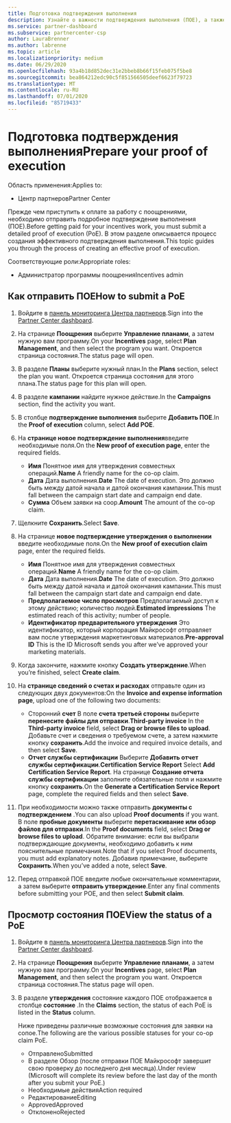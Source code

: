 ```yaml
---
title: Подготовка подтверждения выполнения
description: Узнайте о важности подтверждения выполнения (ПОЕ), а также о временных шкалах, просмотре состояния и рекомендациях по отправке.
ms.service: partner-dashboard
ms.subservice: partnercenter-csp
author: LauraBrenner
ms.author: labrenne
ms.topic: article
ms.localizationpriority: medium
ms.date: 06/29/2020
ms.openlocfilehash: 93a4b18d852dec31e2bbeb8b66f15feb075f5be8
ms.sourcegitcommit: bea864212edc90c5f851566505deef6623f79723
ms.translationtype: MT
ms.contentlocale: ru-RU
ms.lasthandoff: 07/01/2020
ms.locfileid: "85719433"
---
```

# <a name="prepare-your-proof-of-execution"></a><span data-ttu-id="cd7c1-103">Подготовка подтверждения выполнения</span><span class="sxs-lookup"><span data-stu-id="cd7c1-103">Prepare your proof of execution</span></span>

<span data-ttu-id="cd7c1-104">Область применения:</span><span class="sxs-lookup"><span data-stu-id="cd7c1-104">Applies to:</span></span>

- <span data-ttu-id="cd7c1-105">Центр партнеров</span><span class="sxs-lookup"><span data-stu-id="cd7c1-105">Partner Center</span></span>

<span data-ttu-id="cd7c1-106">Прежде чем приступить к оплате за работу с поощрениями, необходимо отправить подробное подтверждение выполнения (ПОЕ).</span><span class="sxs-lookup"><span data-stu-id="cd7c1-106">Before getting paid for your incentives work, you must submit a detailed proof of execution (PoE).</span></span> <span data-ttu-id="cd7c1-107">В этом разделе описывается процесс создания эффективного подтверждения выполнения.</span><span class="sxs-lookup"><span data-stu-id="cd7c1-107">This topic guides you through the process of creating an effective proof of execution.</span></span>

<span data-ttu-id="cd7c1-108">Соответствующие роли:</span><span class="sxs-lookup"><span data-stu-id="cd7c1-108">Appropriate roles:</span></span>

- <span data-ttu-id="cd7c1-109">Администратор программы поощрения</span><span class="sxs-lookup"><span data-stu-id="cd7c1-109">Incentives admin</span></span>

## <a name="how-to-submit-a-poe"></a><span data-ttu-id="cd7c1-110">Как отправить ПОЕ</span><span class="sxs-lookup"><span data-stu-id="cd7c1-110">How to submit a PoE</span></span>

1. <span data-ttu-id="cd7c1-111">Войдите в [панель мониторинга Центра партнеров](https://partner.microsoft.com/dashboard/).</span><span class="sxs-lookup"><span data-stu-id="cd7c1-111">Sign into the [Partner Center dashboard](https://partner.microsoft.com/dashboard/).</span></span>

2. <span data-ttu-id="cd7c1-112">На странице **Поощрения** выберите **Управление планами**, а затем нужную вам программу.</span><span class="sxs-lookup"><span data-stu-id="cd7c1-112">On your **Incentives** page, select **Plan Management**, and then select the program you want.</span></span> <span data-ttu-id="cd7c1-113">Откроется страница состояния.</span><span class="sxs-lookup"><span data-stu-id="cd7c1-113">The status page will open.</span></span>

3. <span data-ttu-id="cd7c1-114">В разделе **Планы** выберите нужный план.</span><span class="sxs-lookup"><span data-stu-id="cd7c1-114">In the **Plans** section, select the plan you want.</span></span> <span data-ttu-id="cd7c1-115">Откроется страница состояния для этого плана.</span><span class="sxs-lookup"><span data-stu-id="cd7c1-115">The status page for this plan will open.</span></span>

4. <span data-ttu-id="cd7c1-116">В разделе **кампании** найдите нужное действие.</span><span class="sxs-lookup"><span data-stu-id="cd7c1-116">In the **Campaigns** section, find the activity you want.</span></span>

5. <span data-ttu-id="cd7c1-117">В столбце **подтверждение выполнения** выберите **Добавить ПОЕ**.</span><span class="sxs-lookup"><span data-stu-id="cd7c1-117">In the **Proof of execution** column, select **Add POE**.</span></span>

6. <span data-ttu-id="cd7c1-118">На **странице новое подтверждение выполнения**введите необходимые поля.</span><span class="sxs-lookup"><span data-stu-id="cd7c1-118">On the **New proof of execution page**, enter the required fields.</span></span>

   - <span data-ttu-id="cd7c1-119">**Имя**  Понятное имя для утверждения совместных операций.</span><span class="sxs-lookup"><span data-stu-id="cd7c1-119">**Name**  A friendly name for the co-op claim.</span></span>
   - <span data-ttu-id="cd7c1-120">**Дата**  Дата выполнения.</span><span class="sxs-lookup"><span data-stu-id="cd7c1-120">**Date**  The date of execution.</span></span> <span data-ttu-id="cd7c1-121">Это должно быть между датой начала и датой окончания кампании.</span><span class="sxs-lookup"><span data-stu-id="cd7c1-121">This must fall between the campaign start date and campaign end date.</span></span>
   - <span data-ttu-id="cd7c1-122">**Сумма**  Объем заявки на соop.</span><span class="sxs-lookup"><span data-stu-id="cd7c1-122">**Amount**  The amount of the co-op claim.</span></span>

7. <span data-ttu-id="cd7c1-123">Щелкните **Сохранить**.</span><span class="sxs-lookup"><span data-stu-id="cd7c1-123">Select **Save**.</span></span>

8. <span data-ttu-id="cd7c1-124">На странице **новое подтверждение утверждения о выполнении** введите необходимые поля.</span><span class="sxs-lookup"><span data-stu-id="cd7c1-124">On the **New proof of execution claim** page, enter the required fields.</span></span>

   - <span data-ttu-id="cd7c1-125">**Имя**  Понятное имя для утверждения совместных операций.</span><span class="sxs-lookup"><span data-stu-id="cd7c1-125">**Name**  A friendly name for the co-op claim.</span></span>
   - <span data-ttu-id="cd7c1-126">**Дата**  Дата выполнения.</span><span class="sxs-lookup"><span data-stu-id="cd7c1-126">**Date**  The date of execution.</span></span> <span data-ttu-id="cd7c1-127">Это должно быть между датой начала и датой окончания кампании.</span><span class="sxs-lookup"><span data-stu-id="cd7c1-127">This must fall between the campaign start date and campaign end date.</span></span>
   - <span data-ttu-id="cd7c1-128">**Предполагаемое число просмотров**   Предполагаемый доступ к этому действию; количество людей.</span><span class="sxs-lookup"><span data-stu-id="cd7c1-128">**Estimated impressions**   The estimated reach of this activity; number of people.</span></span>
   - <span data-ttu-id="cd7c1-129">**Идентификатор предварительного утверждения**   Это идентификатор, который корпорация Майкрософт отправляет вам после утверждения маркетинговых материалов.</span><span class="sxs-lookup"><span data-stu-id="cd7c1-129">**Pre-approval ID**   This is the ID Microsoft sends you after we’ve approved your marketing materials.</span></span>

9. <span data-ttu-id="cd7c1-130">Когда закончите, нажмите кнопку **Создать утверждение**.</span><span class="sxs-lookup"><span data-stu-id="cd7c1-130">When you’re finished, select **Create claim**.</span></span>

10. <span data-ttu-id="cd7c1-131">На **странице сведений о счетах и расходах** отправьте один из следующих двух документов:</span><span class="sxs-lookup"><span data-stu-id="cd7c1-131">On the **Invoice and expense information page**, upload one of the following two documents:</span></span>
    - <span data-ttu-id="cd7c1-132">Сторонний **счет**  В поле **счета третьей стороны** выберите **перенесите файлы для отправки**.</span><span class="sxs-lookup"><span data-stu-id="cd7c1-132">**Third-party invoice**  In the **Third-party invoice** field, select **Drag or browse files to upload**.</span></span> <span data-ttu-id="cd7c1-133">Добавьте счет и сведения о требуемом счете, а затем нажмите кнопку **сохранить**.</span><span class="sxs-lookup"><span data-stu-id="cd7c1-133">Add the invoice and required invoice details, and then select **Save**.</span></span>
    - <span data-ttu-id="cd7c1-134">**Отчет службы сертификации**  Выберите **Добавить отчет службы сертификации**.</span><span class="sxs-lookup"><span data-stu-id="cd7c1-134">**Certification Service Report**  Select **Add Certification Service Report**.</span></span> <span data-ttu-id="cd7c1-135">На странице **Создание отчета службы сертификации** заполните обязательные поля и нажмите кнопку **сохранить**.</span><span class="sxs-lookup"><span data-stu-id="cd7c1-135">On the **Generate a Certification Service Report** page, complete the required fields and then select **Save**.</span></span>

11. <span data-ttu-id="cd7c1-136">При необходимости можно также отправить **документы с подтверждением** .</span><span class="sxs-lookup"><span data-stu-id="cd7c1-136">You can also upload **Proof documents** if you want.</span></span> <span data-ttu-id="cd7c1-137">В поле **пробные документы** выберите **перетаскивание или обзор файлов для отправки**.</span><span class="sxs-lookup"><span data-stu-id="cd7c1-137">In the **Proof documents** field, select **Drag or browse files to upload**.</span></span> <span data-ttu-id="cd7c1-138">Обратите внимание: если вы выбрали подтверждающие документы, необходимо добавить к ним пояснительные примечания.</span><span class="sxs-lookup"><span data-stu-id="cd7c1-138">Note that if you select Proof documents, you must add explanatory notes.</span></span> <span data-ttu-id="cd7c1-139">Добавив примечание, выберите **Сохранить**.</span><span class="sxs-lookup"><span data-stu-id="cd7c1-139">When you’ve added a note, select **Save**.</span></span>

12. <span data-ttu-id="cd7c1-140">Перед отправкой ПОЕ введите любые окончательные комментарии, а затем выберите **отправить утверждение**.</span><span class="sxs-lookup"><span data-stu-id="cd7c1-140">Enter any final comments before submitting your POE, and then select **Submit claim**.</span></span>

## <a name="view-the-status-of-a-poe"></a><span data-ttu-id="cd7c1-141">Просмотр состояния ПОЕ</span><span class="sxs-lookup"><span data-stu-id="cd7c1-141">View the status of a PoE</span></span>

1. <span data-ttu-id="cd7c1-142">Войдите в [панель мониторинга Центра партнеров](https://partner.microsoft.com/dashboard/).</span><span class="sxs-lookup"><span data-stu-id="cd7c1-142">Sign into the [Partner Center dashboard](https://partner.microsoft.com/dashboard/).</span></span>

2. <span data-ttu-id="cd7c1-143">На странице **Поощрения** выберите **Управление планами**, а затем нужную вам программу.</span><span class="sxs-lookup"><span data-stu-id="cd7c1-143">On your **Incentives** page, select **Plan Management**, and then select the program you want.</span></span> <span data-ttu-id="cd7c1-144">Откроется страница состояния.</span><span class="sxs-lookup"><span data-stu-id="cd7c1-144">The status page will open.</span></span>

3. <span data-ttu-id="cd7c1-145">В разделе **утверждения** состояние каждого ПОЕ отображается в столбце **состояние** .</span><span class="sxs-lookup"><span data-stu-id="cd7c1-145">In the **Claims** section, the status of each PoE is listed in the **Status** column.</span></span>

   <span data-ttu-id="cd7c1-146">Ниже приведены различные возможные состояния для заявки на сопое.</span><span class="sxs-lookup"><span data-stu-id="cd7c1-146">The following are the various possible statuses for your co-op claim PoE.</span></span>

   - <span data-ttu-id="cd7c1-147">Отправлено</span><span class="sxs-lookup"><span data-stu-id="cd7c1-147">Submitted</span></span>
   - <span data-ttu-id="cd7c1-148">В разделе Обзор (после отправки ПОЕ Майкрософт завершит свою проверку до последнего дня месяца).</span><span class="sxs-lookup"><span data-stu-id="cd7c1-148">Under review (Microsoft will complete its review before the last day of the month after you submit your PoE.)</span></span>
   - <span data-ttu-id="cd7c1-149">Необходимые действия</span><span class="sxs-lookup"><span data-stu-id="cd7c1-149">Action required</span></span>
   - <span data-ttu-id="cd7c1-150">Редактирование</span><span class="sxs-lookup"><span data-stu-id="cd7c1-150">Editing</span></span>
   - <span data-ttu-id="cd7c1-151">Approved</span><span class="sxs-lookup"><span data-stu-id="cd7c1-151">Approved</span></span>
   - <span data-ttu-id="cd7c1-152">Отклонено</span><span class="sxs-lookup"><span data-stu-id="cd7c1-152">Rejected</span></span>
